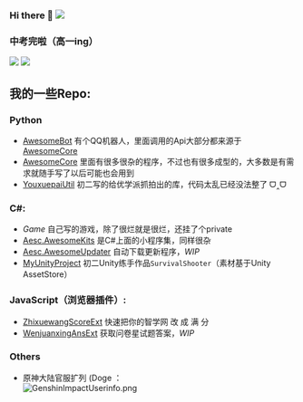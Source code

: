 ### Hi there 👋     ![](https://visitor-badge.glitch.me/badge?page_id=awesomehhhhh)

### 中考完啦（高一ing）
![](https://github-readme-stats.vercel.app/api?username=awesomehhhhh&show_icons=true&icon_color=CE1D2D&text_color=718096&bg_color=ffffff&count_private=true)
![](https://github-readme-stats-anuraghazra1.vercel.app/api/top-langs/?username=awesomehhhhh&layout=compact&hide=HLSL,ShaderLab&cache_seconds=2880)
## 我的一些Repo: 
### Python
- [AwesomeBot](AwesomeBot) 有个QQ机器人，里面调用的Api大部分都来源于[AwesomeCore](AwesomeCore)
- [AwesomeCore](AwesomeCore) 里面有很多很杂的程序，不过也有很多成型的，大多数是有需求就随手写了以后可能也会用到
- [YouxuepaiUtil](YouxuepaiUtil) 初二写的给优学派抓拍出的库，代码太乱已经没法整了 ᗜ‸ᗜ
### C#:
- *Game* 自己写的游戏，除了很烂就是很烂，还挂了个private
- [Aesc.AwesomeKits](Aesc.AwesomeKits) 是C#上面的小程序集，同样很杂
- [Aesc.AwesomeUpdater](Aesc.AwesomeUpdater) 自动下载更新程序，*WIP*
- [MyUnityProject](MyUnityProject) 初二Unity练手作品`SurvivalShooter`（素材基于Unity AssetStore）
### JavaScript（浏览器插件）:
- [ZhixuewangScoreExt](ZhixuewangScoreExt) 快速把你的智学网 改 成 满 分
- [WenjuanxingAnsExt](WenjuanxingAnsExt) 获取问卷星试题答案，*WIP*  
### Others
- 原神大陆官服扩列 (Doge ：  
![GenshinImpactUserinfo.png](https://i.loli.net/2021/11/28/ujSWBa3XOPRrJ4A.png)
